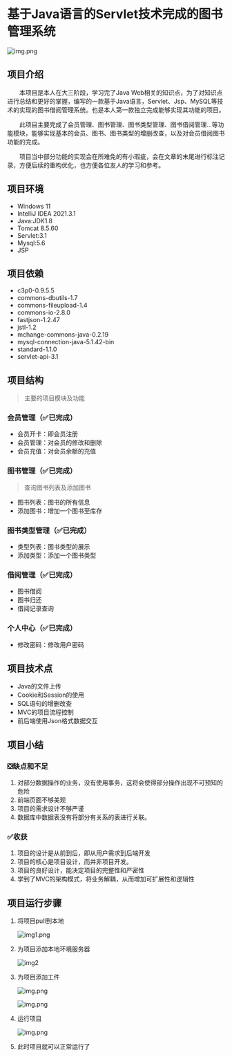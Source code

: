 # 基于Java语言的Servlet技术完成的图书管理系统

![img.png](readmeStatic/img.png)

## 项目介绍

&emsp;&emsp;本项目是本人在大三阶段，学习完了Java
Web相关的知识点，为了对知识点进行总结和更好的掌握，编写的一款基于Java语言，Servlet、Jsp、MySQL等技术的实现的图书借阅管理系统。也是本人第一款独立完成能够实现其功能的项目。

&emsp;&emsp;此项目主要完成了会员管理、图书管理、图书类型管理、图书借阅管理...等功能模块，能够实现基本的会员、图书、图书类型的增删改查，以及对会员借阅图书功能的完成。

&emsp;&emsp;项目当中部分功能的实现会在所难免的有小瑕疵，会在文章的末尾进行标注记录，方便后续的重构优化，也方便各位友人的学习和参考。

## 项目环境

- Windows 11
- IntelliJ IDEA 2021.3.1
- Java:JDK1.8
- Tomcat 8.5.60
- Servlet:3.1
- Mysql:5.6
- JSP

## 项目依赖

- c3p0-0.9.5.5
- commons-dbutils-1.7
- commons-fileupload-1.4
- commons-io-2.8.0
- fastjson-1.2.47
- jstl-1.2
- mchange-commons-java-0.2.19
- mysql-connection-java-5.1.42-bin
- standard-1.1.0
- servlet-api-3.1

## 项目结构

> 主要的项目模块及功能

### 会员管理（✅已完成）

- 会员开卡：即会员注册
- 会员管理：对会员的修改和删除
- 会员充值：对会员余额的充值

### 图书管理（✅已完成）

> 查询图书列表及添加图书

- 图书列表：图书的所有信息
- 添加图书：增加一个图书至库存

### 图书类型管理（✅已完成）

- 类型列表：图书类型的展示
- 添加类型：添加一个图书类型

### 借阅管理（✅已完成）

- 图书借阅
- 图书归还
- 借阅记录查询

### 个人中心（✅已完成）

- 修改密码：修改用户密码

## 项目技术点

- Java的文件上传
- Cookie和Session的使用
- SQL语句的增删改查
- MVC的项目流程控制
- 前后端使用Json格式数据交互

## 项目小结

### ❎缺点和不足

1. 对部分数据操作的业务，没有使用事务，这将会使得部分操作出现不可预知的危险
2. 前端页面不够美观
3. 项目的需求设计不够严谨
4. 数据库中数据表没有将部分有关系的表进行关联。

### ✅收获

1. 项目的设计是从前到后，即从用户需求到后端开发
2. 项目的核心是项目设计，而并非项目开发。
3. 项目的良好设计，能决定项目的完整性和严密性
4. 学到了MVC的架构模式，将业务解耦，从而增加可扩展性和逻辑性

## 项目运行步骤

1. 将项目pull到本地

   ![img1.png](readmeStatic/img1.png)

2. 为项目添加本地环境服务器

   ![img2](readmeStatic/img_1.png)

3. 为项目添加工件

   ![img.png](readmeStatic/img3.png)

   ![img.png](readmeStatic/img4.png)
4. 运行项目

   ![img.png](readmeStatic/img5.png)

5. 此时项目就可以正常运行了